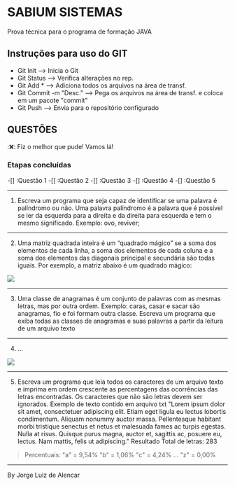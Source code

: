 # SABIUM SISTEMAS
Prova técnica para o programa de formação JAVA

## Instruções para uso do GIT
- Git Init --> Inicia o Git
- Git Status --> Verifica alterações no rep.
- Git Add * --> Adiciona todos os arquivos na área de transf.
- Git Commit -m "Desc." --> Pega os arquivos na área de transf. e coloca em um pacote "commit"
- Git Push --> Envia para o repositório configurado


## QUESTÕES
::x:: Fiz o melhor que pude! Vamos lá!

### Etapas concluídas
-[] :Questão 1
-[] :Questão 2
-[] :Questão 3
-[] :Questão 4
-[] :Questão 5

---

1. Escreva um programa que seja capaz de identificar se uma palavra é palíndromo ou não. Uma palavra palíndromo é a palavra que é possível se ler da esquerda para a direita e da direita para esquerda e tem o mesmo significado. Exemplo: ovo, reviver;

---

2. Uma matriz quadrada inteira é um “quadrado mágico” se a soma dos elementos de cada linha, a soma dos elementos de cada coluna e a soma dos elementos das diagonais principal e secundária são todas iguais.
Por exemplo, a matriz abaixo é um quadrado mágico:
<img src="https://sesuite.sabium.com.br/se/v59510/temp/c07bdb82.png">

---

3. Uma classe de anagramas é um conjunto de palavras com as mesmas letras, mas por outra ordem.
Exemplo: caras, casar e sacar são anagramas, fio e foi formam outra classe.
Escreva um programa que exiba todas as classes de anagramas e suas palavras a partir da leitura de um arquivo texto

---

4. ...

<img src="https://sesuite.sabium.com.br/se/v59510/temp/5a6e3c18.png">

---

5. Escreva um programa que leia todos os caracteres de um arquivo texto e imprima em ordem crescente as percentagens das ocorrências das letras encontradas. Os caracteres que não são letras devem ser ignorados.
Exemplo de texto contido em arquivo txt
"Lorem ipsum dolor sit amet, consectetuer adipiscing elit.
Etiam eget ligula eu lectus lobortis condimentum. Aliquam nonummy auctor massa. Pellentesque habitant morbi tristique senectus et netus et malesuada fames ac turpis egestas. Nulla at risus. Quisque purus magna, auctor et, sagittis ac, posuere eu, lectus. Nam mattis, felis ut adipiscing."
Resultado
Total de letras: 283
> Percentuais:
> "a" = 9,54%
> "b" = 1,06%
> "c" = 4,24%
> ...
> "z" = 0,00%

---
By Jorge Luiz de Alencar

